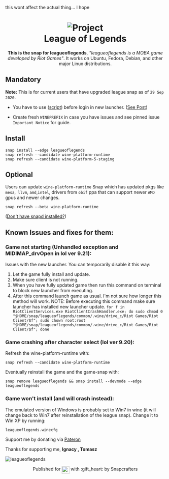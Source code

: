 this wont affect the actual thing... I hope

<h1 align="center">
  <img src="snap/gui/leagueoflegends.png" alt="Project">
  <br />
  League of Legends
</h1>

<p align="center"><b>This is the snap for leagueoflegends</b>, <i>"leagueoflegends is a MOBA game developed by Riot Games"</i>. It works on Ubuntu, Fedora, Debian, and other major Linux
distributions.</p>

## Mandatory

**Note:** This is for current users that have upgraded league snap as of `29 Sep 2020`.

* You have to use ([script](https://github.com/mmtrt/leagueoflegends/issues/148#issuecomment-699645169)) before login in new launcher. ([See Post](https://www.reddit.com/r/leagueoflinux/comments/j07yrg/starting_the_client_script/))

* Create fresh `WINEPREFIX` in case you have issues and see pinned issue `Important Notice` for guide.

## Install

    snap install --edge leagueoflegends
    snap refresh --candidate wine-platform-runtime
    snap refresh --candidate wine-platform-5-staging

## Optional
Users can update `wine-platform-runtime` Snap which has updated pkgs like `mesa`,` llvm`, `amd`,`intel`, drivers from `obif` ppa that can support newer `AMD` gpus and newer changes.

	snap refresh --beta wine-platform-runtime

([Don't have snapd installed?](https://snapcraft.io/docs/core/install))

 ## Known Issues and fixes for them:
 
 ### Game not starting (Unhandled exception and MIDIMAP_drvOpen in lol ver 9.21):
 Issues with the new launcher. You can temporarily disable it this way:
1. Let the game fully install and update.
2. Make sure client is not running.
3. When you have fully updated game then run this command on terminal to block new launcher from executing.
4. After this command launch game as usual. I'm not sure how longer this method will work.
NOTE: Before executing this command make sure launcher has installed new launcher update.
`for f in RiotClientServices.exe RiotClientCrashHandler.exe; do sudo chmod 0 "$HOME/snap/leagueoflegends/common/.wine/drive_c/Riot Games/Riot Client/$f"; sudo chown root:root "$HOME/snap/leagueoflegends/common/.wine/drive_c/Riot Games/Riot Client/$f"; done`

### Game crashing after character select (lol ver 9.20):
Refresh the wine-platform-runtime with:

    snap refresh --candidate wine-platform-runtime
    
Eventually reinstall the game and the game-snap with:

	snap remove leagueoflegends && snap install --devmode --edge leagueoflegends
    
### Game won't install (and will crash instead):
The emulated version of Windows is probably set to Win7 in wine (it will change back to Win7 after reinstallation of the league snap). Change it to Win XP by running:

    leagueoflegends.winecfg



Support me by donating via [Pateron](https://www.patreon.com/mmtrt)

Thanks for supporting me, **Ignacy , Tomasz** 

![leagueoflegends](https://res.cloudinary.com/canonical/image/fetch/q_auto,f_auto,w_860/https://dashboard.snapcraft.io/site_media/appmedia/2018/09/lol.png "leagueoflegends")

<p align="center">Published for <img src="http://anything.codes/slack-emoji-for-techies/emoji/tux.png" align="top" width="24" /> with :gift_heart: by Snapcrafters</p>
